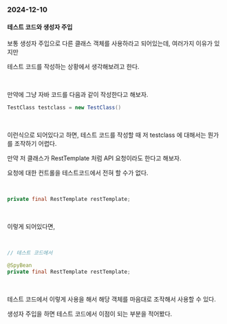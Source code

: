 ### 2024-12-10

#### 테스트 코드와 생성자 주입

보통 생성자 주입으로 다른 클래스 객체를 사용하라고 되어있는데, 여러가지 이유가 있지만

테스트 코드를 작성하는 상황에서 생각해보려고 한다.

<br>

만약에 그냥 자바 코드를 다음과 같이 작성한다고 해보자.

```java
TestClass testclass = new TestClass()
```

<br>

이런식으로 되어있다고 하면, 테스트 코드를 작성할 때 저 testclass 에 대해서는 뭔가를 조작하기 어렵다.

만약 저 클래스가 RestTemplate 처럼 API 요청이라도 한다고 해보자.

요청에 대한 컨트롤을 테스트코드에서 전혀 할 수가 없다.

<br>

```Java
private final RestTemplate restTemplate;

```

<br>

이렇게 되어있다면, 

<br>

```Java
// 테스트 코드에서

@SpyBean
private final RestTemplate restTemplate;

```
<br>

테스트 코드에서 이렇게 사용을 해서 해당 객체를 마음대로 조작해서 사용할 수 있다.

생성자 주입을 하면 테스트 코드에서 이점이 되는 부분을 적어봤다.
